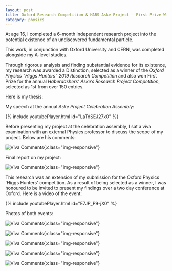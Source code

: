 ```yaml
---
layout: post
title: Oxford Research Competition & HABS Aske Project - First Prize Winner
category: physics
---
```


At age 16, I completed a 6-month independent research project into the potential existence of an undiscovered fundamental particle.

<!-- more -->

 This work, in conjunction with Oxford University and CERN, was completed alongside my A-level studies. 

Through rigorous analysis and finding substantial evidence for its existence, my research was awarded a Distinction, selected as a winner of the *Oxford Physics “Higgs Hunters” 2019 Research Competition* and also won First Prize for the annual *Haberdashers’ Aske’s Research Project Competition*, selected as 1st from over 150 entries. 

<!-- more -->

Here is my thesis:

My speech at the annual <em>Aske Project Celebration Assembly</em>:

{% include youtubePlayer.html id="LaTdSEJ27x0" %}

Before presenting my project at the celebration assembly, I sat a viva examination with an external Physics professor to discuss the scope of my project. Below are his comments:

![Viva Comments](/assets/images/aske-viva-comments.png){:class="img-responsive"}

Final report on my project:

![Viva Comments](/assets/images/aske-distinction.jpg){:class="img-responsive"}

This research was an extension of my submission for the Oxford Physics 'Higgs Hunters' competition. As a result of being selected as a winner, I was honoured to be invited to present my findings over a two day conference at Oxford. Here is a video of the event:

{% include youtubePlayer.html id="E7JP_P9-jX0" %}

Photos of both events:

![Viva Comments](/assets/images/aske-project1.jpg){:class="img-responsive"}

![Viva Comments](/assets/images/aske-project3.png){:class="img-responsive"}

![Viva Comments](/assets/images/aske-project2.jpg){:class="img-responsive"}

![Viva Comments](/assets/images/higgs-hunter1.png){:class="img-responsive"}

![Viva Comments](/assets/images/higgs-hunter2.png){:class="img-responsive"}



